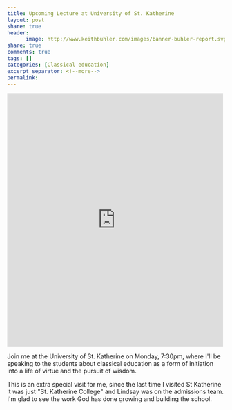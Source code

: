 ```yaml
---
title: Upcoming Lecture at University of St. Katherine
layout: post
share: true
header:
      image: http://www.keithbuhler.com/images/banner-buhler-report.svg
share: true
comments: true
tags: []
categories: [Classical education]
excerpt_separator: <!--more-->
permalink: 
---
```



<iframe src="https://www.facebook.com/plugins/post.php?href=https%3A%2F%2Fwww.facebook.com%2Fstkath%2Fposts%2F1741547265864493&width=500" width="500" height="588" style="border:none;overflow:hidden" scrolling="no" frameborder="0" allowTransparency="true"></iframe>


Join me at the University of St. Katherine on Monday, 7:30pm, where I'll be speaking to the students about classical education as a form of initiation into a life of virtue and the pursuit of wisdom.

This is an extra special visit for me, since the last time I visited St Katherine it was just "St. Katherine College" and Lindsay was on the admissions team. I'm glad to see the work God has done growing and building the school.
